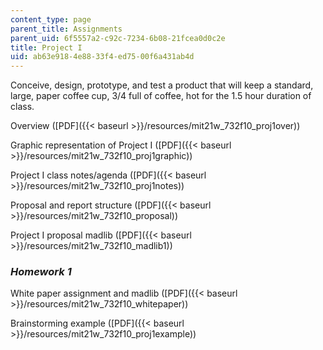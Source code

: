 ```yaml
---
content_type: page
parent_title: Assignments
parent_uid: 6f5557a2-c92c-7234-6b08-21fcea0d0c2e
title: Project I
uid: ab63e918-4e88-33f4-ed75-00f6a431ab4d
---
```


Conceive, design, prototype, and test a product that will keep a standard, large, paper coffee cup, 3/4 full of coffee, hot for the 1.5 hour duration of class.

Overview ([PDF]({{< baseurl >}}/resources/mit21w_732f10_proj1over))

Graphic representation of Project I ([PDF]({{< baseurl >}}/resources/mit21w_732f10_proj1graphic))

Project I class notes/agenda ([PDF]({{< baseurl >}}/resources/mit21w_732f10_proj1notes))

Proposal and report structure ([PDF]({{< baseurl >}}/resources/mit21w_732f10_proposal))

Project I proposal madlib ([PDF]({{< baseurl >}}/resources/mit21w_732f10_madlib1))

### _Homework 1_

White paper assignment and madlib ([PDF]({{< baseurl >}}/resources/mit21w_732f10_whitepaper))

Brainstorming example ([PDF]({{< baseurl >}}/resources/mit21w_732f10_proj1example))